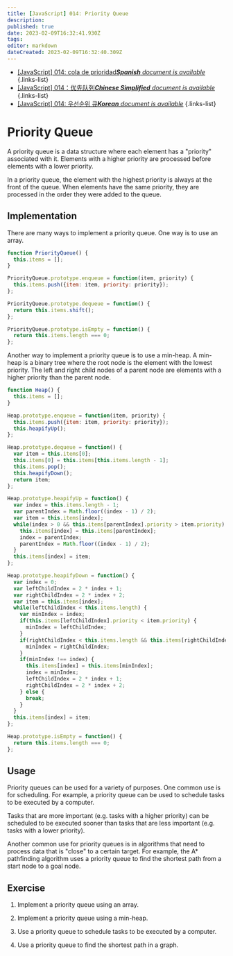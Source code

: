 ```yaml
---
title: [JavaScript] 014: Priority Queue
description: 
published: true
date: 2023-02-09T16:32:41.930Z
tags: 
editor: markdown
dateCreated: 2023-02-09T16:32:40.309Z
---
```


- [[JavaScript] 014: cola de prioridad***Spanish** document is available*](/es/Knowledge-base/Algorithm/javascript-014-priority-queue)
{.links-list}
- [[JavaScript] 014：优先队列***Chinese Simplified** document is available*](/zh/Knowledge-base/Algorithm/javascript-014-priority-queue)
{.links-list}
- [[JavaScript] 014: 우선순위 큐***Korean** document is available*](/ko/Knowledge-base/Algorithm/javascript-014-priority-queue)
{.links-list}


# Priority Queue

A priority queue is a data structure where each element has a "priority" associated with it. Elements with a higher priority are processed before elements with a lower priority.

In a priority queue, the element with the highest priority is always at the front of the queue. When elements have the same priority, they are processed in the order they were added to the queue.

## Implementation

There are many ways to implement a priority queue. One way is to use an array.

```javascript
function PriorityQueue() {
  this.items = [];
}

PriorityQueue.prototype.enqueue = function(item, priority) {
  this.items.push({item: item, priority: priority});
};

PriorityQueue.prototype.dequeue = function() {
  return this.items.shift();
};

PriorityQueue.prototype.isEmpty = function() {
  return this.items.length === 0;
};
```

Another way to implement a priority queue is to use a min-heap. A min-heap is a binary tree where the root node is the element with the lowest priority. The left and right child nodes of a parent node are elements with a higher priority than the parent node.

```javascript
function Heap() {
  this.items = [];
}

Heap.prototype.enqueue = function(item, priority) {
  this.items.push({item: item, priority: priority});
  this.heapifyUp();
};

Heap.prototype.dequeue = function() {
  var item = this.items[0];
  this.items[0] = this.items[this.items.length - 1];
  this.items.pop();
  this.heapifyDown();
  return item;
};

Heap.prototype.heapifyUp = function() {
  var index = this.items.length - 1;
  var parentIndex = Math.floor((index - 1) / 2);
  var item = this.items[index];
  while(index > 0 && this.items[parentIndex].priority > item.priority) {
    this.items[index] = this.items[parentIndex];
    index = parentIndex;
    parentIndex = Math.floor((index - 1) / 2);
  }
  this.items[index] = item;
};

Heap.prototype.heapifyDown = function() {
  var index = 0;
  var leftChildIndex = 2 * index + 1;
  var rightChildIndex = 2 * index + 2;
  var item = this.items[index];
  while(leftChildIndex < this.items.length) {
    var minIndex = index;
    if(this.items[leftChildIndex].priority < item.priority) {
      minIndex = leftChildIndex;
    }
    if(rightChildIndex < this.items.length && this.items[rightChildIndex].priority < this.items[minIndex].priority) {
      minIndex = rightChildIndex;
    }
    if(minIndex !== index) {
      this.items[index] = this.items[minIndex];
      index = minIndex;
      leftChildIndex = 2 * index + 1;
      rightChildIndex = 2 * index + 2;
    } else {
      break;
    }
  }
  this.items[index] = item;
};

Heap.prototype.isEmpty = function() {
  return this.items.length === 0;
};
```

## Usage

Priority queues can be used for a variety of purposes. One common use is for scheduling. For example, a priority queue can be used to schedule tasks to be executed by a computer.

Tasks that are more important (e.g. tasks with a higher priority) can be scheduled to be executed sooner than tasks that are less important (e.g. tasks with a lower priority).

Another common use for priority queues is in algorithms that need to process data that is "close" to a certain target. For example, the A* pathfinding algorithm uses a priority queue to find the shortest path from a start node to a goal node.

## Exercise

1. Implement a priority queue using an array.

2. Implement a priority queue using a min-heap.

3. Use a priority queue to schedule tasks to be executed by a computer.

4. Use a priority queue to find the shortest path in a graph.